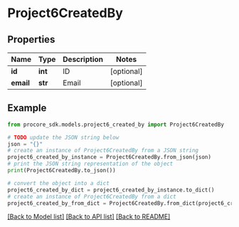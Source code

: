# Project6CreatedBy


## Properties

Name | Type | Description | Notes
------------ | ------------- | ------------- | -------------
**id** | **int** | ID | [optional] 
**email** | **str** | Email | [optional] 

## Example

```python
from procore_sdk.models.project6_created_by import Project6CreatedBy

# TODO update the JSON string below
json = "{}"
# create an instance of Project6CreatedBy from a JSON string
project6_created_by_instance = Project6CreatedBy.from_json(json)
# print the JSON string representation of the object
print(Project6CreatedBy.to_json())

# convert the object into a dict
project6_created_by_dict = project6_created_by_instance.to_dict()
# create an instance of Project6CreatedBy from a dict
project6_created_by_from_dict = Project6CreatedBy.from_dict(project6_created_by_dict)
```
[[Back to Model list]](../README.md#documentation-for-models) [[Back to API list]](../README.md#documentation-for-api-endpoints) [[Back to README]](../README.md)


